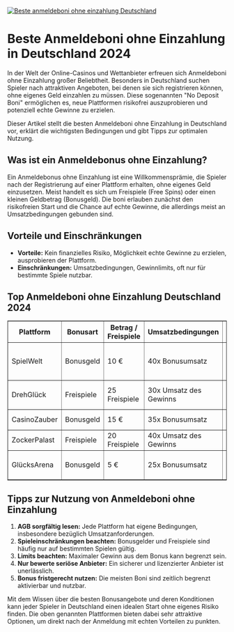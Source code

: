 [![Beste anmeldeboni ohne einzahlung Deutschland](https://123-caf.pages.dev/gitsignup.png)](https://vrmoo.ru/Bt82HjjY)

<h1>Beste Anmeldeboni ohne Einzahlung in Deutschland 2024</h1>  <p>In der Welt der Online-Casinos und Wettanbieter erfreuen sich Anmeldeboni ohne Einzahlung großer Beliebtheit. Besonders in Deutschland suchen Spieler nach attraktiven Angeboten, bei denen sie sich registrieren können, ohne eigenes Geld einzahlen zu müssen. Diese sogenannten "No Deposit Boni" ermöglichen es, neue Plattformen risikofrei auszuprobieren und potenziell echte Gewinne zu erzielen.</p>  <p>Dieser Artikel stellt die besten Anmeldeboni ohne Einzahlung in Deutschland vor, erklärt die wichtigsten Bedingungen und gibt Tipps zur optimalen Nutzung.</p>  <h2>Was ist ein Anmeldebonus ohne Einzahlung?</h2>  <p>Ein Anmeldebonus ohne Einzahlung ist eine Willkommensprämie, die Spieler nach der Registrierung auf einer Plattform erhalten, ohne eigenes Geld einzusetzen. Meist handelt es sich um Freispiele (Free Spins) oder einen kleinen Geldbetrag (Bonusgeld). Die boni erlauben zunächst den risikofreien Start und die Chance auf echte Gewinne, die allerdings meist an Umsatzbedingungen gebunden sind.</p>  <h2>Vorteile und Einschränkungen</h2>  <ul>   <li><strong>Vorteile:</strong> Kein finanzielles Risiko, Möglichkeit echte Gewinne zu erzielen, ausprobieren der Plattform.</li>   <li><strong>Einschränkungen:</strong> Umsatzbedingungen, Gewinnlimits, oft nur für bestimmte Spiele nutzbar.</li> </ul>  <h2>Top Anmeldeboni ohne Einzahlung Deutschland 2024</h2>  <table border="1" cellpadding="8" cellspacing="0">   <thead>     <tr>       <th>Plattform</th>       <th>Bonusart</th>       <th>Betrag / Freispiele</th>       <th>Umsatzbedingungen</th>       <th>Besonderheiten</th>     </tr>   </thead>   <tbody>     <tr>       <td>SpielWelt</td>       <td>Bonusgeld</td>       <td>10 €</td>       <td>40x Bonusumsatz</td>       <td>Für Spielautomaten und Live-Casino nutzbar</td>     </tr>     <tr>       <td>DrehGlück</td>       <td>Freispiele</td>       <td>25 Freispiele</td>       <td>30x Umsatz des Gewinns</td>       <td>Freispiele gültig für Slot "Star Fortune"</td>     </tr>     <tr>       <td>CasinoZauber</td>       <td>Bonusgeld</td>       <td>15 €</td>       <td>35x Bonusumsatz</td>       <td>Gilt nur für Spielautomaten</td>     </tr>     <tr>       <td>ZockerPalast</td>       <td>Freispiele</td>       <td>20 Freispiele</td>       <td>40x Umsatz des Gewinns</td>       <td>Freispiele für "Magic Wilds"</td>     </tr>     <tr>       <td>GlücksArena</td>       <td>Bonusgeld</td>       <td>5 €</td>       <td>25x Bonusumsatz</td>       <td>Direkt nach Anmeldung verfügbar</td>     </tr>   </tbody> </table>  <h2>Tipps zur Nutzung von Anmeldeboni ohne Einzahlung</h2>  <ol>   <li><strong>AGB sorgfältig lesen:</strong> Jede Plattform hat eigene Bedingungen, insbesondere bezüglich Umsatzanforderungen.</li>   <li><strong>Spieleinschränkungen beachten:</strong> Bonusgelder und Freispiele sind häufig nur auf bestimmten Spielen gültig.</li>   <li><strong>Limits beachten:</strong> Maximaler Gewinn aus dem Bonus kann begrenzt sein.</li>   <li><strong>Nur bewerte seriöse Anbieter:</strong> Ein sicherer und lizenzierter Anbieter ist unerlässlich.</li>   <li><strong>Bonus fristgerecht nutzen:</strong> Die meisten Boni sind zeitlich begrenzt aktivierbar und nutzbar.</li> </ol>  <p>Mit dem Wissen über die besten Bonusangebote und deren Konditionen kann jeder Spieler in Deutschland einen idealen Start ohne eigenes Risiko finden. Die oben genannten Plattformen bieten dabei sehr attraktive Optionen, um direkt nach der Anmeldung mit echten Vorteilen zu punkten.</p>